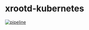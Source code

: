 # xrootd-kubernetes

[![pipeline](https://github.com/guyzsarun/xrootd-kubernetes/actions/workflows/main.yaml/badge.svg)](https://github.com/guyzsarun/xrootd-kubernetes/actions/workflows/main.yaml)
